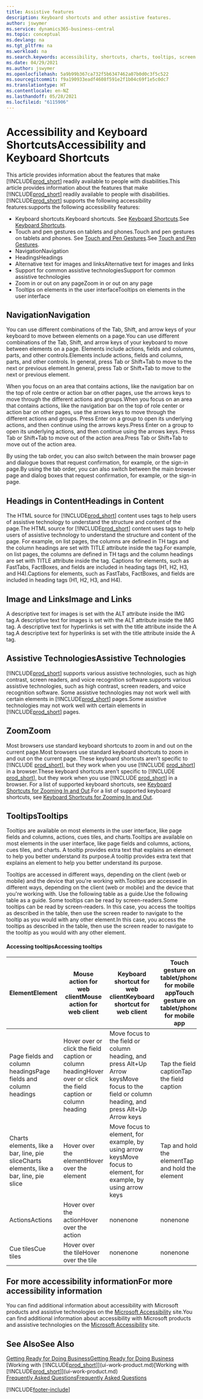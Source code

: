 ```yaml
---
title: Assistive features
description: Keyboard shortcuts and other assistive features.
author: jswymer
ms.service: dynamics365-business-central
ms.topic: conceptual
ms.devlang: na
ms.tgt_pltfrm: na
ms.workload: na
ms.search.keywords: accessibility, shortcuts, charts, tooltips, screen reader
ms.date: 04/29/2021
ms.author: jswymer
ms.openlocfilehash: 5a9b99b367ca732f5b6347462a07b0d0c3f5c522
ms.sourcegitcommit: f9a190933eadf4608f591e2f1b04c69f1e5c0dc7
ms.translationtype: HT
ms.contentlocale: en-NZ
ms.lasthandoff: 05/28/2021
ms.locfileid: "6115906"
---
```

# <a name="accessibility-and-keyboard-shortcuts"></a><span data-ttu-id="bd3d8-103">Accessibility and Keyboard Shortcuts</span><span class="sxs-lookup"><span data-stu-id="bd3d8-103">Accessibility and Keyboard Shortcuts</span></span>

<span data-ttu-id="bd3d8-104">This article provides information about the features that make [!INCLUDE[prod_short](includes/prod_short.md)] readily available to people with disabilities.</span><span class="sxs-lookup"><span data-stu-id="bd3d8-104">This article provides information about the features that make [!INCLUDE[prod_short](includes/prod_short.md)] readily available to people with disabilities.</span></span> [!INCLUDE[prod_short](includes/prod_short.md)] <span data-ttu-id="bd3d8-105">supports the following accessibility features:</span><span class="sxs-lookup"><span data-stu-id="bd3d8-105">supports the following accessibility features:</span></span>  

- <span data-ttu-id="bd3d8-106">Keyboard shortcuts.</span><span class="sxs-lookup"><span data-stu-id="bd3d8-106">Keyboard shortcuts.</span></span> <span data-ttu-id="bd3d8-107">See [Keyboard Shortcuts](keyboard-shortcuts.md).</span><span class="sxs-lookup"><span data-stu-id="bd3d8-107">See [Keyboard Shortcuts](keyboard-shortcuts.md).</span></span>
- <span data-ttu-id="bd3d8-108">Touch and pen gestures on tablets and phones.</span><span class="sxs-lookup"><span data-stu-id="bd3d8-108">Touch and pen gestures on tablets and phones.</span></span> <span data-ttu-id="bd3d8-109">See [Touch and Pen Gestures](touch-gestures.md).</span><span class="sxs-lookup"><span data-stu-id="bd3d8-109">See [Touch and Pen Gestures](touch-gestures.md).</span></span>
- <span data-ttu-id="bd3d8-110">Navigation</span><span class="sxs-lookup"><span data-stu-id="bd3d8-110">Navigation</span></span>  
- <span data-ttu-id="bd3d8-111">Headings</span><span class="sxs-lookup"><span data-stu-id="bd3d8-111">Headings</span></span>  
- <span data-ttu-id="bd3d8-112">Alternative text for images and links</span><span class="sxs-lookup"><span data-stu-id="bd3d8-112">Alternative text for images and links</span></span>  
- <span data-ttu-id="bd3d8-113">Support for common assistive technologies</span><span class="sxs-lookup"><span data-stu-id="bd3d8-113">Support for common assistive technologies</span></span> 
- <span data-ttu-id="bd3d8-114">Zoom in or out on any page</span><span class="sxs-lookup"><span data-stu-id="bd3d8-114">Zoom in or out on any page</span></span>
- <span data-ttu-id="bd3d8-115">Tooltips on elements in the user interface</span><span class="sxs-lookup"><span data-stu-id="bd3d8-115">Tooltips on elements in the user interface</span></span>

## <a name="navigation"></a><a name="Navigation"></a> <span data-ttu-id="bd3d8-116">Navigation</span><span class="sxs-lookup"><span data-stu-id="bd3d8-116">Navigation</span></span>
  
<span data-ttu-id="bd3d8-117">You can use different combinations of the Tab, Shift, and arrow keys of your keyboard to move between elements on a page.</span><span class="sxs-lookup"><span data-stu-id="bd3d8-117">You can use different combinations of the Tab, Shift, and arrow keys of your keyboard to move between elements on a page.</span></span> <span data-ttu-id="bd3d8-118">Elements include actions, fields and columns, parts, and other controls.</span><span class="sxs-lookup"><span data-stu-id="bd3d8-118">Elements include actions, fields and columns, parts, and other controls.</span></span> <span data-ttu-id="bd3d8-119">In general, press Tab or Shift+Tab to move to the next or previous element.</span><span class="sxs-lookup"><span data-stu-id="bd3d8-119">In general, press Tab or Shift+Tab to move to the next or previous element.</span></span>

<span data-ttu-id="bd3d8-120">When you focus on an area that contains actions, like the navigation bar on the top of role centre or action bar on other pages, use the arrows keys to move through the different actions and groups.</span><span class="sxs-lookup"><span data-stu-id="bd3d8-120">When you focus on an area that contains actions, like the navigation bar on the top of role center or action bar on other pages, use the arrows keys to move through the different actions and groups.</span></span> <span data-ttu-id="bd3d8-121">Press Enter on a group to open its underlying actions, and then continue using the arrows keys.</span><span class="sxs-lookup"><span data-stu-id="bd3d8-121">Press Enter on a group to open its underlying actions, and then continue using the arrows keys.</span></span> <span data-ttu-id="bd3d8-122">Press Tab or Shift+Tab to move out of the action area.</span><span class="sxs-lookup"><span data-stu-id="bd3d8-122">Press Tab or Shift+Tab to move out of the action area.</span></span>

<span data-ttu-id="bd3d8-123">By using the tab order, you can also switch between the main browser page and dialogue boxes that request confirmation, for example, or the sign-in page.</span><span class="sxs-lookup"><span data-stu-id="bd3d8-123">By using the tab order, you can also switch between the main browser page and dialog boxes that request confirmation, for example, or the sign-in page.</span></span>  

## <a name="headings-in-content"></a><a name="Headings"></a> <span data-ttu-id="bd3d8-124">Headings in Content</span><span class="sxs-lookup"><span data-stu-id="bd3d8-124">Headings in Content</span></span>

<span data-ttu-id="bd3d8-125">The HTML source for [!INCLUDE[prod_short](includes/prod_short.md)] content uses tags to help users of assistive technology to understand the structure and content of the page.</span><span class="sxs-lookup"><span data-stu-id="bd3d8-125">The HTML source for [!INCLUDE[prod_short](includes/prod_short.md)] content uses tags to help users of assistive technology to understand the structure and content of the page.</span></span> <span data-ttu-id="bd3d8-126">For example, on list pages, the columns are defined in TH tags and the column headings are set with TITLE attribute inside the tag.</span><span class="sxs-lookup"><span data-stu-id="bd3d8-126">For example, on list pages, the columns are defined in TH tags and the column headings are set with TITLE attribute inside the tag.</span></span> <span data-ttu-id="bd3d8-127">Captions for elements, such as FastTabs, FactBoxes, and fields are included in heading tags (H1, H2, H3, and H4).</span><span class="sxs-lookup"><span data-stu-id="bd3d8-127">Captions for elements, such as FastTabs, FactBoxes, and fields are included in heading tags (H1, H2, H3, and H4).</span></span>  

## <a name="image-and-links"></a><a name="Images"></a> <span data-ttu-id="bd3d8-128">Image and Links</span><span class="sxs-lookup"><span data-stu-id="bd3d8-128">Image and Links</span></span>

<span data-ttu-id="bd3d8-129">A descriptive text for images is set with the ALT attribute inside the IMG tag.</span><span class="sxs-lookup"><span data-stu-id="bd3d8-129">A descriptive text for images is set with the ALT attribute inside the IMG tag.</span></span> <span data-ttu-id="bd3d8-130">A descriptive text for hyperlinks is set with the title attribute inside the A tag.</span><span class="sxs-lookup"><span data-stu-id="bd3d8-130">A descriptive text for hyperlinks is set with the title attribute inside the A tag.</span></span>  

## <a name="assistive-technologies"></a><a name="AssistiveTech"></a> <span data-ttu-id="bd3d8-131">Assistive Technologies</span><span class="sxs-lookup"><span data-stu-id="bd3d8-131">Assistive Technologies</span></span>

[!INCLUDE[prod_short](includes/prod_short.md)] <span data-ttu-id="bd3d8-132">supports various assistive technologies, such as high contrast, screen readers, and voice recognition software.</span><span class="sxs-lookup"><span data-stu-id="bd3d8-132">supports various assistive technologies, such as high contrast, screen readers, and voice recognition software.</span></span> <span data-ttu-id="bd3d8-133">Some assistive technologies may not work well with certain elements in [!INCLUDE[prod_short](includes/prod_short.md)] pages.</span><span class="sxs-lookup"><span data-stu-id="bd3d8-133">Some assistive technologies may not work well with certain elements in [!INCLUDE[prod_short](includes/prod_short.md)] pages.</span></span>  

## <a name="zoom"></a><a name="zoom"></a> <span data-ttu-id="bd3d8-134">Zoom</span><span class="sxs-lookup"><span data-stu-id="bd3d8-134">Zoom</span></span>

<span data-ttu-id="bd3d8-135">Most browsers use standard keyboard shortcuts to zoom in and out on the current page.</span><span class="sxs-lookup"><span data-stu-id="bd3d8-135">Most browsers use standard keyboard shortcuts to zoom in and out on the current page.</span></span> <span data-ttu-id="bd3d8-136">These keyboard shortcuts aren't specific to [!INCLUDE [prod_short](includes/prod_short.md)], but they work when you use [!INCLUDE [prod_short](includes/prod_short.md)] in a browser.</span><span class="sxs-lookup"><span data-stu-id="bd3d8-136">These keyboard shortcuts aren't specific to [!INCLUDE [prod_short](includes/prod_short.md)], but they work when you use [!INCLUDE [prod_short](includes/prod_short.md)] in a browser.</span></span> <span data-ttu-id="bd3d8-137">For a list of supported keyboard shortcuts, see [Keyboard Shortcuts for Zooming In and Out](keyboard-shortcuts.md#zoomshortcuts).</span><span class="sxs-lookup"><span data-stu-id="bd3d8-137">For a list of supported keyboard shortcuts, see [Keyboard Shortcuts for Zooming In and Out](keyboard-shortcuts.md#zoomshortcuts).</span></span>

## <a name="tooltips"></a><span data-ttu-id="bd3d8-138">Tooltips</span><span class="sxs-lookup"><span data-stu-id="bd3d8-138">Tooltips</span></span>

<span data-ttu-id="bd3d8-139">Tooltips are available on most elements in the user interface, like page fields and columns, actions, cues tiles, and charts.</span><span class="sxs-lookup"><span data-stu-id="bd3d8-139">Tooltips are available on most elements in the user interface, like page fields and columns, actions, cues tiles, and charts.</span></span> <span data-ttu-id="bd3d8-140">A tooltip provides extra text that explains an element to help you better understand its purpose.</span><span class="sxs-lookup"><span data-stu-id="bd3d8-140">A tooltip provides extra text that explains an element to help you better understand its purpose.</span></span> 

<span data-ttu-id="bd3d8-141">Tooltips are accessed in different ways, depending on the client (web or mobile) and the device that you're working with.</span><span class="sxs-lookup"><span data-stu-id="bd3d8-141">Tooltips are accessed in different ways, depending on the client (web or mobile) and the device that you're working with.</span></span> <span data-ttu-id="bd3d8-142">Use the following table as a guide.</span><span class="sxs-lookup"><span data-stu-id="bd3d8-142">Use the following table as a guide.</span></span> <span data-ttu-id="bd3d8-143">Some tooltips can be read by screen-readers.</span><span class="sxs-lookup"><span data-stu-id="bd3d8-143">Some tooltips can be read by screen-readers.</span></span> <span data-ttu-id="bd3d8-144">In this case, you access the tooltips as described in the table, then use the screen reader to navigate to the tooltip as you would with any other element.</span><span class="sxs-lookup"><span data-stu-id="bd3d8-144">In this case, you access the tooltips as described in the table, then use the screen reader to navigate to the tooltip as you would with any other element.</span></span>

#### <a name="accessing-tooltips"></a><span data-ttu-id="bd3d8-145">Accessing tooltips</span><span class="sxs-lookup"><span data-stu-id="bd3d8-145">Accessing tooltips</span></span>

|<span data-ttu-id="bd3d8-146">Element</span><span class="sxs-lookup"><span data-stu-id="bd3d8-146">Element</span></span>|<span data-ttu-id="bd3d8-147">Mouse action for web client</span><span class="sxs-lookup"><span data-stu-id="bd3d8-147">Mouse action for web client</span></span>|<span data-ttu-id="bd3d8-148">Keyboard shortcut for web client</span><span class="sxs-lookup"><span data-stu-id="bd3d8-148">Keyboard shortcut for web client</span></span>|<span data-ttu-id="bd3d8-149">Touch gesture on tablet/phone for mobile app</span><span class="sxs-lookup"><span data-stu-id="bd3d8-149">Touch gesture on tablet/phone for mobile app</span></span>|<span data-ttu-id="bd3d8-150">Screen reader support</span><span class="sxs-lookup"><span data-stu-id="bd3d8-150">Screen reader support</span></span>|
|-------|-----------------|------------|--------------------------|---------------------|
|<span data-ttu-id="bd3d8-151">Page fields and column headings</span><span class="sxs-lookup"><span data-stu-id="bd3d8-151">Page fields and column headings</span></span>|<span data-ttu-id="bd3d8-152">Hover over or click the field caption or column heading</span><span class="sxs-lookup"><span data-stu-id="bd3d8-152">Hover over or click the field caption or column heading</span></span>|<span data-ttu-id="bd3d8-153">Move focus to the field or column heading, and press Alt+Up Arrow keys</span><span class="sxs-lookup"><span data-stu-id="bd3d8-153">Move focus to the field or column heading, and press Alt+Up Arrow keys</span></span>|<span data-ttu-id="bd3d8-154">Tap the field caption</span><span class="sxs-lookup"><span data-stu-id="bd3d8-154">Tap the field caption</span></span> |<span data-ttu-id="bd3d8-155">yes</span><span class="sxs-lookup"><span data-stu-id="bd3d8-155">yes</span></span>|
|<span data-ttu-id="bd3d8-156">Charts elements, like a bar, line, pie slice</span><span class="sxs-lookup"><span data-stu-id="bd3d8-156">Charts elements, like a bar, line, pie slice</span></span>|<span data-ttu-id="bd3d8-157">Hover over the element</span><span class="sxs-lookup"><span data-stu-id="bd3d8-157">Hover over the element</span></span>|<span data-ttu-id="bd3d8-158">Move focus to element, for example, by using arrow keys</span><span class="sxs-lookup"><span data-stu-id="bd3d8-158">Move focus to element, for example, by using arrow keys</span></span>|<span data-ttu-id="bd3d8-159">Tap and hold the element</span><span class="sxs-lookup"><span data-stu-id="bd3d8-159">Tap and hold the element</span></span>|<span data-ttu-id="bd3d8-160">yes</span><span class="sxs-lookup"><span data-stu-id="bd3d8-160">yes</span></span>|
|<span data-ttu-id="bd3d8-161">Actions</span><span class="sxs-lookup"><span data-stu-id="bd3d8-161">Actions</span></span>|<span data-ttu-id="bd3d8-162">Hover over the action</span><span class="sxs-lookup"><span data-stu-id="bd3d8-162">Hover over the action</span></span>|<span data-ttu-id="bd3d8-163">none</span><span class="sxs-lookup"><span data-stu-id="bd3d8-163">none</span></span>|<span data-ttu-id="bd3d8-164">none</span><span class="sxs-lookup"><span data-stu-id="bd3d8-164">none</span></span> |<span data-ttu-id="bd3d8-165">no</span><span class="sxs-lookup"><span data-stu-id="bd3d8-165">no</span></span>|
|<span data-ttu-id="bd3d8-166">Cue tiles</span><span class="sxs-lookup"><span data-stu-id="bd3d8-166">Cue tiles</span></span>|<span data-ttu-id="bd3d8-167">Hover over the tile</span><span class="sxs-lookup"><span data-stu-id="bd3d8-167">Hover over the tile</span></span> |<span data-ttu-id="bd3d8-168">none</span><span class="sxs-lookup"><span data-stu-id="bd3d8-168">none</span></span>|<span data-ttu-id="bd3d8-169">none</span><span class="sxs-lookup"><span data-stu-id="bd3d8-169">none</span></span>|<span data-ttu-id="bd3d8-170">no</span><span class="sxs-lookup"><span data-stu-id="bd3d8-170">no</span></span>|


<!--
- With a mouse, hover over the element.
- With keyboard, press the Alt+Up Arrow keys.
- On a tablet or phone, tap and hold on the element. To learn about more gestures, see [Touch and Pen Gestures](touch-gestures.md)

-->

## <a name="for-more-accessibility-information"></a><span data-ttu-id="bd3d8-171">For more accessibility information</span><span class="sxs-lookup"><span data-stu-id="bd3d8-171">For more accessibility information</span></span>

<span data-ttu-id="bd3d8-172">You can find additional information about accessibility with Microsoft products and assistive technologies on the [Microsoft Accessibility](https://go.microsoft.com/fwlink/?LinkId=262160) site.</span><span class="sxs-lookup"><span data-stu-id="bd3d8-172">You can find additional information about accessibility with Microsoft products and assistive technologies on the [Microsoft Accessibility](https://go.microsoft.com/fwlink/?LinkId=262160) site.</span></span>

## <a name="see-also"></a><span data-ttu-id="bd3d8-173">See Also</span><span class="sxs-lookup"><span data-stu-id="bd3d8-173">See Also</span></span>

[<span data-ttu-id="bd3d8-174">Getting Ready for Doing Business</span><span class="sxs-lookup"><span data-stu-id="bd3d8-174">Getting Ready for Doing Business</span></span>](ui-get-ready-business.md)  
<span data-ttu-id="bd3d8-175">[Working with [!INCLUDE[prod_short](includes/prod_short.md)]](ui-work-product.md)</span><span class="sxs-lookup"><span data-stu-id="bd3d8-175">[Working with [!INCLUDE[prod_short](includes/prod_short.md)]](ui-work-product.md)</span></span>  
[<span data-ttu-id="bd3d8-176">Frequently Asked Questions</span><span class="sxs-lookup"><span data-stu-id="bd3d8-176">Frequently Asked Questions</span></span>](across-faq.yml)  

[!INCLUDE[footer-include](includes/footer-banner.md)]
